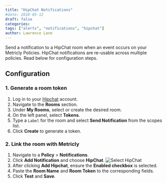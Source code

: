 ```yaml
---
title: "HipChat Notifications"
#date: 2018-05-12
draft: false
categories:
tags: ["alerts", "notifications", "hipchat"]
author: Lawrence Lane
---
```


Send a notification to a HipChat room when an event occurs on your Metricly Policies. HipChat notifications are re-usable across multiple policies. Read below for configuration steps.

## Configuration

### 1. Generate a room token
1. Log in to your [Hipchat](www.hipchat.com) account.
2. Navigate to the **Rooms** section.
3. Under **My Rooms**, select or create the desired room.
4. On the left panel, select **Tokens**.
5. Type a `Label` for the room and select **Send Notification** from the scopes list.
6. Click **Create** to generate a token.

### 2. Link the room with Metricly
1. Navigate to a **Policy** > **Notifications**.
2. Click **Add Notification** and choose **HipChat**.
![Select HipChat](/images/notifications-hipchat/select-hipchat.png)
3. After clicking **Add Hipchat**, ensure the **Enabled checkbox** is selected.
4. Paste the **Room Name** and **Room Token** to the corresponding fields.
5. Click **Test** and **Save**.
